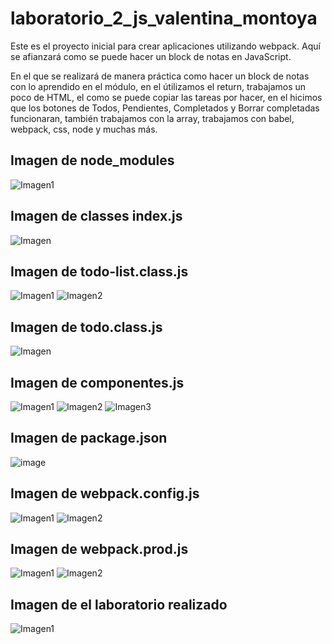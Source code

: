 # laboratorio_2_js_valentina_montoya

Este es el proyecto inicial para crear aplicaciones utilizando webpack. Aquí se afianzará como se puede hacer un block de notas en JavaScript.

En el que se realizará de manera práctica como hacer un block de notas con lo aprendido en el módulo, en el útilizamos el return, trabajamos un poco de HTML, el como se puede copiar las tareas por hacer, en el hicimos que los botones de Todos, Pendientes, Completados y Borrar completadas funcionaran, también trabajamos con la array, trabajamos con babel, webpack, css, node y muchas más.

## Imagen de node_modules
![Imagen1](https://user-images.githubusercontent.com/106271910/187552692-75908539-2940-410b-9752-33078678f55b.png)


## Imagen de classes index.js
![Imagen](https://user-images.githubusercontent.com/106271910/187552992-2f68c9b9-98c1-43ad-b263-9435298f8840.png)

## Imagen de todo-list.class.js
![Imagen1](https://user-images.githubusercontent.com/106271910/187553096-0942c956-f85c-4b43-8c2a-8e303c99a7f8.png)
![Imagen2](https://user-images.githubusercontent.com/106271910/187553268-9a298a34-cffa-43bb-aac8-8b39a306e428.png)

## Imagen de todo.class.js
![Imagen](https://user-images.githubusercontent.com/106271910/187553443-7d3d0aea-05cf-42b3-b18f-700ff7bd4eb7.png)

## Imagen de componentes.js
![Imagen1](https://user-images.githubusercontent.com/106271910/187553633-f12a27e3-8f7b-4820-9b63-4e1bde87ca07.png)
![Imagen2](https://user-images.githubusercontent.com/106271910/187553748-bc23aba7-11e9-4a1a-9efa-b4be0ab71b49.png)
![Imagen3](https://user-images.githubusercontent.com/106271910/187553813-c8c2ee07-d8f0-4d23-8f17-817dabdbe5d9.png)

## Imagen de package.json
![image](https://user-images.githubusercontent.com/106271910/187554115-a6aa49c2-8441-400b-902f-c59f8c7c2da7.png)

## Imagen de webpack.config.js
![Imagen1](https://user-images.githubusercontent.com/106271910/187554621-89bb091d-1fce-4edc-8520-67d621e77426.png)
![Imagen2](https://user-images.githubusercontent.com/106271910/187554683-8918432e-8fac-4e82-9e17-94201d1eb934.png)

## Imagen de webpack.prod.js
![Imagen1](https://user-images.githubusercontent.com/106271910/187555741-b17194c6-2cdf-490f-a699-5a5487f9a66a.png)
![Imagen2](https://user-images.githubusercontent.com/106271910/187555836-38cd548b-9a8a-42cd-8353-b733c2d698c0.png)

## Imagen de el laboratorio realizado
![Imagen1](https://user-images.githubusercontent.com/106271910/187556049-fa8e0a73-9270-4eaf-ba0b-29f17dca0834.png)

